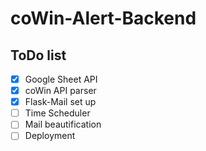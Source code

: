 # coWin-Alert-Backend

## ToDo list
- [x] Google Sheet API
- [x] coWin API parser
- [x] Flask-Mail set up
- [ ] Time Scheduler
- [ ] Mail beautification
- [ ] Deployment
